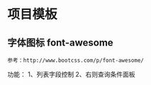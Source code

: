 # 项目模板


## 字体图标 font-awesome
	参考：http://www.bootcss.com/p/font-awesome/
	
功能：
1、列表字段控制
2、右则查询条件面板
	